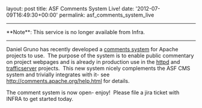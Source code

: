 
layout: post
title: ASF Comments System Live!
date: '2012-07-09T16:49:30+00:00'
permalink: asf_comments_system_live

<hr/>
**Note**: This service is no longer available from Infra.
<hr/>

<p>Daniel Gruno has recently developed a <a href="https://comments.apache.org/">comments system</a> for Apache projects to use.&nbsp; The purpose of the system is to enable public commentary on project webpages and is already in production use in the <a href="http://httpd.apache.org/docs/trunk/">httpd</a> and <a href="http://trafficserver.apache.org/docs/">trafficserver</a> projects.&nbsp; This new system nicely complements the ASF CMS system and trivially integrates with it- see <a href="http://comments.apache.org/help.html">http://comments.apache.org/help.html</a> for details.</p> 
  <p>The comment system is now open- enjoy!&nbsp; Please file a jira ticket with INFRA to get started today.</p> 
  <p><br /></p>
